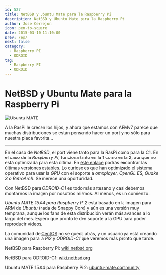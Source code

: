 ```yaml
---
id: 527
title: NetBSD y Ubuntu Mate para la Raspberry Pi
description: NetBSD y Ubuntu Mate para la Raspberry Pi
author: Jose Cerrejon
icon: pen-to-square
date: 2015-03-10 11:10:00
prev: /es/
next: false
category:
  - Raspberry PI
  - ODROID
tag:
  - Raspberry PI
  - ODROID
---
```


# NetBSD y Ubuntu Mate para la Raspberry Pi

![Ubuntu MATE](/images/2015/03/ubuntu_mate.png)

A la RasPi le crecen los hijos, y ahora que estamos con ARMv7 parece que muchas distribuciones se están pensando hacer un port y no sólo para nuestra placa favorita...

- - -
En el caso de *NetBSD*, el port viene tanto para la RasPi como para la C1. En el caso de la *Raspberry Pi*, funciona tanto en la 1 como en la 2, aunque no está optimizada para esta última. En [éste enlace](http://nyftp.netbsd.org/pub/NetBSD-daily/netbsd-7/) podrás encontrar las últimas versiones estables. Lo curioso es que han optimizado el sistema operativo para usar la *GPU* con el soporte a *omxplayer, OpenGL ES, Quake 3 o RetroArch*. Se merece una oportunidad.

Con NetBSD para *ODROID-C1* es todo más artesano y casi debemos montarnos la imagen por nosotros mismos. Al menos, es un comienzo.

*Ubuntu MATE 15.04 para Raspberry Pi 2* está basado en la imagen para ARM de *Ubuntu* (nada de Snappy Core) y aún es una versión muy temprana, aunque los fans de esta distribución verán más avances a lo largo del mes. Espero que pronto le den soporte a la GPU para poder reproducir vídeos. 

La comunidad de [CentOS](http://seven.centos.org/2015/03/centos-linux-7-and-arm/) no se queda atrás, y un usuario ya está creando una imagen para la *Pi2* y *ODROID-C1* que veremos más pronto que tarde.

NetBSD para Raspberry Pi: [wiki.netbsd.org](https://wiki.netbsd.org/ports/evbarm/raspberry_pi/)

NetBSD para ODROID-C1: [wiki.netbsd.org](https://wiki.netbsd.org/ports/evbarm/odroid-c1/)

Ubuntu MATE 15.04 para Raspberry Pi 2: [ubuntu-mate.community](https://ubuntu-mate.community/t/ubuntu-mate-15-04-for-raspberry-pi-2/517/9)